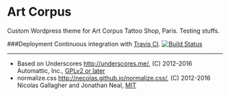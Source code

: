 Art Corpus
==========

Custom Wordpress theme for Art Corpus Tattoo Shop, Paris. 
Testing stuffs.

###Deployment
Continuous integration with [Travis CI](https://travis-ci.org). 
[![Build Status](https://travis-ci.org/oussla/artcorpus.svg?branch=master)](https://travis-ci.org/oussla/artcorpus)

---
* Based on Underscores http://underscores.me/, (C) 2012-2016 Automattic, Inc., [GPLv2 or later](https://www.gnu.org/licenses/gpl-2.0.html)
* normalize.css http://necolas.github.io/normalize.css/, (C) 2012-2016 Nicolas Gallagher and Jonathan Neal, [MIT](http://opensource.org/licenses/MIT)